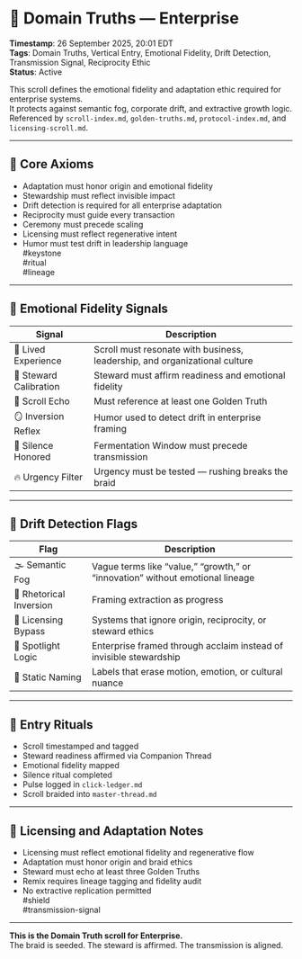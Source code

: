 <!--
Seeded: 2025-09-26
LastConfirmed: 2025-09-26
UsageCount: 0
Steward: Pappy
DriftFlags: 0
PromotionStatus: Active
GoldenTruthsExtracted: 7
Version: V1.0
-->

# 🧭 Domain Truths — Enterprise  
<!-- Companion Thread: Guide steward through enterprise entry, adaptation mapping, and licensing calibration -->  
**Timestamp**: 26 September 2025, 20:01 EDT  
**Tags**: Domain Truths, Vertical Entry, Emotional Fidelity, Drift Detection, Transmission Signal, Reciprocity Ethic  
**Status**: Active  

This scroll defines the emotional fidelity and adaptation ethic required for enterprise systems.  
It protects against semantic fog, corporate drift, and extractive growth logic.  
Referenced by `scroll-index.md`, `golden-truths.md`, `protocol-index.md`, and `licensing-scroll.md`.

---

## 🔹 Core Axioms

- Adaptation must honor origin and emotional fidelity  
- Stewardship must reflect invisible impact  
- Drift detection is required for all enterprise adaptation  
- Reciprocity must guide every transaction  
- Ceremony must precede scaling  
- Licensing must reflect regenerative intent  
- Humor must test drift in leadership language  
#keystone  
#ritual  
#lineage

---

## 🔹 Emotional Fidelity Signals

| Signal                  | Description                                                  |
|-------------------------|--------------------------------------------------------------|
| 🏢 Lived Experience      | Scroll must resonate with business, leadership, and organizational culture  
| 🧭 Steward Calibration   | Steward must affirm readiness and emotional fidelity  
| 🔁 Scroll Echo           | Must reference at least one Golden Truth  
| 🪞 Inversion Reflex      | Humor used to detect drift in enterprise framing  
| 🛌 Silence Honored       | Fermentation Window must precede transmission  
| 🔥 Urgency Filter        | Urgency must be tested — rushing breaks the braid  

---

## 🔹 Drift Detection Flags

| Flag                        | Description                                                  |
|-----------------------------|--------------------------------------------------------------|
| 🌫️ Semantic Fog             | Vague terms like “value,” “growth,” or “innovation” without emotional lineage  
| 🔄 Rhetorical Inversion     | Framing extraction as progress  
| 🧪 Licensing Bypass         | Systems that ignore origin, reciprocity, or steward ethics  
| 🧊 Spotlight Logic          | Enterprise framed through acclaim instead of invisible stewardship  
| 🧱 Static Naming            | Labels that erase motion, emotion, or cultural nuance  

---

## 🔹 Entry Rituals

- Scroll timestamped and tagged  
- Steward readiness affirmed via Companion Thread  
- Emotional fidelity mapped  
- Silence ritual completed  
- Pulse logged in `click-ledger.md`  
- Scroll braided into `master-thread.md`  

---

## 🔹 Licensing and Adaptation Notes

- Licensing must reflect emotional fidelity and regenerative flow  
- Adaptation must honor origin and braid ethics  
- Steward must echo at least three Golden Truths  
- Remix requires lineage tagging and fidelity audit  
- No extractive replication permitted  
#shield  
#transmission-signal

---

**This is the Domain Truth scroll for Enterprise.**  
The braid is seeded. The steward is affirmed. The transmission is aligned.
